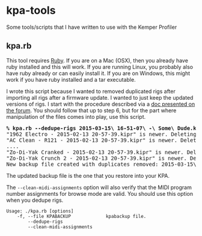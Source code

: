 # kpa-tools
Some tools/scripts that I have written to use with the Kemper Profiler

## kpa.rb
This tool requires [Ruby](http://www.ruby-lang.org).  If you are on a Mac (OSX), then
you already have ruby installed and this will work.  If you are running Linux, you
probably also have ruby already or can easily install it.  If you are on Windows,
this might work if you have ruby installed and a tar executable.

I wrote this script because I wanted to removed duplicated rigs after importing
all rigs after a firmware update.  I wanted to just keep the updated versions of rigs.
I start with the procedure described via a [doc presented on the forum](http://www.kemper-amps.com/forum/index.php/Thread/5596-Managing-Rigs-Presets-and-Performances-revised-Dec-2014/).
You should follow that up to step 6, but for the part where manipulation of the files comes into play,
use this script.

<pre>
<strong>% kpa.rb --dedupe-rigs 2015-03-15\ 16-51-07\ -\ Some\ Dude.kpabackup</strong>
"1962 Electro - 2015-02-13 20-57-39.kipr" is newer. Deleting "1962 Electro - 2014-07-03 16-35-18.kipr"
"AC Clean - R121 - 2015-02-13 20-57-39.kipr" is newer. Deleting "AC Clean - R121 - 2014-07-03 14-49-41.kipr"
....
"Zo-Di-Yak Cranked - 2015-02-13 20-57-39.kipr" is newer. Deleting "Zo-Di-Yak Cranked - 2014-07-02 17-43-39.kipr"
"Zo-Di-Yak Crunch 2 - 2015-02-13 20-57-39.kipr" is newer. Deleting "Zo-Di-Yak Crunch 2 - 2014-07-02 17-46-42.kipr"
New backup file created with duplicates removed: 2015-03-15\ 16-51-07\ -\ Some\ Dude-updated.kpabackup
</pre>

The updated backup file is the one that you restore into your KPA.

The `--clean-midi-assignments` option will also verify that the MIDI program number assignments for browse mode are valid.  You should use
this option when you dedupe rigs.

```
Usage: ./kpa.rb [options]
    -f, --file KPABACKUP             kpabackup file.
        --dedupe-rigs
        --clean-midi-assignments
```

